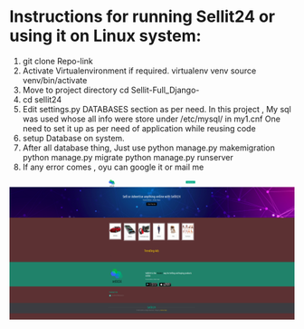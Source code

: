 
# Instructions for running Sellit24 or using it on Linux system:
1. git clone Repo-link
2. Activate Virtualenvironment if required.
                    virtualenv venv
                    source venv/bin/activate
3. Move to project directory
                    cd Sellit-Full_Django-
4. cd sellit24
5. Edit settings.py DATABASES section as per need.
     In this project , My sql was used whose all info were store under /etc/mysql/ in my1.cnf
     One need to set it up as per need of application while reusing code
6. setup Database on system.
7. After all database thing, Just use 
                    python manage.py makemigration
                    python manage.py migrate
                    python manage.py runserver
8. If any error comes , oyu can google it or mail me 




![Alt text](https://github.com/singhkeshav510/sellit24-Full_Django-/blob/master/Screenshots/Home.png "Home Page")
